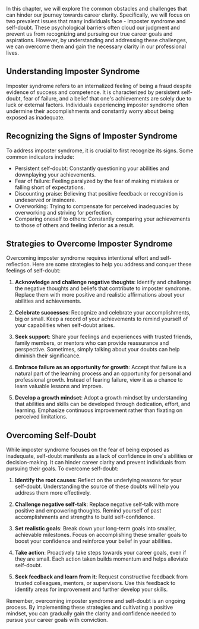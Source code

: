 
In this chapter, we will explore the common obstacles and challenges that can hinder our journey towards career clarity. Specifically, we will focus on two prevalent issues that many individuals face - imposter syndrome and self-doubt. These psychological barriers often cloud our judgment and prevent us from recognizing and pursuing our true career goals and aspirations. However, by understanding and addressing these challenges, we can overcome them and gain the necessary clarity in our professional lives.

Understanding Imposter Syndrome
-------------------------------

Imposter syndrome refers to an internalized feeling of being a fraud despite evidence of success and competence. It is characterized by persistent self-doubt, fear of failure, and a belief that one's achievements are solely due to luck or external factors. Individuals experiencing imposter syndrome often undermine their accomplishments and constantly worry about being exposed as inadequate.

Recognizing the Signs of Imposter Syndrome
------------------------------------------

To address imposter syndrome, it is crucial to first recognize its signs. Some common indicators include:

* Persistent self-doubt: Constantly questioning your abilities and downplaying your achievements.
* Fear of failure: Feeling paralyzed by the fear of making mistakes or falling short of expectations.
* Discounting praise: Believing that positive feedback or recognition is undeserved or insincere.
* Overworking: Trying to compensate for perceived inadequacies by overworking and striving for perfection.
* Comparing oneself to others: Constantly comparing your achievements to those of others and feeling inferior as a result.

Strategies to Overcome Imposter Syndrome
----------------------------------------

Overcoming imposter syndrome requires intentional effort and self-reflection. Here are some strategies to help you address and conquer these feelings of self-doubt:

1. **Acknowledge and challenge negative thoughts**: Identify and challenge the negative thoughts and beliefs that contribute to imposter syndrome. Replace them with more positive and realistic affirmations about your abilities and achievements.

2. **Celebrate successes**: Recognize and celebrate your accomplishments, big or small. Keep a record of your achievements to remind yourself of your capabilities when self-doubt arises.

3. **Seek support**: Share your feelings and experiences with trusted friends, family members, or mentors who can provide reassurance and perspective. Sometimes, simply talking about your doubts can help diminish their significance.

4. **Embrace failure as an opportunity for growth**: Accept that failure is a natural part of the learning process and an opportunity for personal and professional growth. Instead of fearing failure, view it as a chance to learn valuable lessons and improve.

5. **Develop a growth mindset**: Adopt a growth mindset by understanding that abilities and skills can be developed through dedication, effort, and learning. Emphasize continuous improvement rather than fixating on perceived limitations.

Overcoming Self-Doubt
---------------------

While imposter syndrome focuses on the fear of being exposed as inadequate, self-doubt manifests as a lack of confidence in one's abilities or decision-making. It can hinder career clarity and prevent individuals from pursuing their goals. To overcome self-doubt:

1. **Identify the root causes**: Reflect on the underlying reasons for your self-doubt. Understanding the source of these doubts will help you address them more effectively.

2. **Challenge negative self-talk**: Replace negative self-talk with more positive and empowering thoughts. Remind yourself of past accomplishments and strengths to build self-confidence.

3. **Set realistic goals**: Break down your long-term goals into smaller, achievable milestones. Focus on accomplishing these smaller goals to boost your confidence and reinforce your belief in your abilities.

4. **Take action**: Proactively take steps towards your career goals, even if they are small. Each action taken builds momentum and helps alleviate self-doubt.

5. **Seek feedback and learn from it**: Request constructive feedback from trusted colleagues, mentors, or supervisors. Use this feedback to identify areas for improvement and further develop your skills.

Remember, overcoming imposter syndrome and self-doubt is an ongoing process. By implementing these strategies and cultivating a positive mindset, you can gradually gain the clarity and confidence needed to pursue your career goals with conviction.
